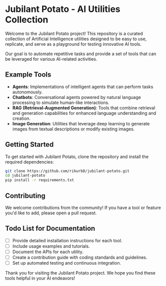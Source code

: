 # Jubilant Potato - AI Utilities Collection

Welcome to the Jubilant Potato project! This repository is a curated collection of Artificial Intelligence utilities designed to be easy to use, replicate, and serve as a playground for testing innovative AI tools.

Our goal is to automate repetitive tasks and provide a set of tools that can be leveraged for various AI-related activities.

## Example Tools

- **Agents**: Implementations of intelligent agents that can perform tasks autonomously.
- **Chatbots**: Conversational agents powered by natural language processing to simulate human-like interactions.
- **RAG (Retrieval-Augmented Generation)**: Tools that combine retrieval and generation capabilities for enhanced language understanding and creation.
- **Image Generation**: Utilities that leverage deep learning to generate images from textual descriptions or modify existing images.

## Getting Started

To get started with Jubilant Potato, clone the repository and install the required dependencies:

```bash
git clone https://github.com/rikurb8/jubilant-potato.git
cd jubilant-potato
pip install -r requirements.txt
```

## Contributing

We welcome contributions from the community! If you have a tool or feature you'd like to add, please open a pull request.

## Todo List for Documentation

- [ ] Provide detailed installation instructions for each tool.
- [ ] Include usage examples and tutorials.
- [ ] Document the APIs for each utility.
- [ ] Create a contribution guide with coding standards and guidelines.
- [ ] Set up automated testing and continuous integration.

Thank you for visiting the Jubilant Potato project. We hope you find these tools helpful in your AI endeavors!

